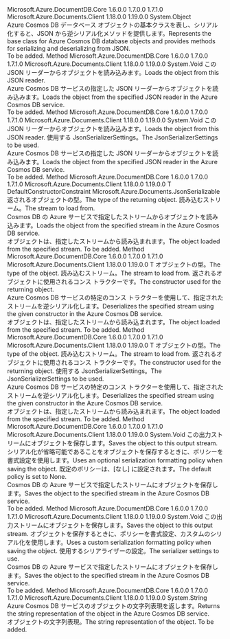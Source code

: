 <Type Name="JsonSerializable" FullName="Microsoft.Azure.Documents.JsonSerializable">
  <TypeSignature Language="C#" Value="public abstract class JsonSerializable" />
  <TypeSignature Language="ILAsm" Value=".class public auto ansi abstract beforefieldinit JsonSerializable extends System.Object" />
  <TypeSignature Language="DocId" Value="T:Microsoft.Azure.Documents.JsonSerializable" />
  <TypeSignature Language="VB.NET" Value="Public MustInherit Class JsonSerializable" />
  <TypeSignature Language="F#" Value="type JsonSerializable = class" />
  <AssemblyInfo>
    <AssemblyName>Microsoft.Azure.DocumentDB.Core</AssemblyName>
    <AssemblyVersion>1.6.0.0</AssemblyVersion>
    <AssemblyVersion>1.7.0.0</AssemblyVersion>
    <AssemblyVersion>1.7.1.0</AssemblyVersion>
  </AssemblyInfo>
  <AssemblyInfo>
    <AssemblyName>Microsoft.Azure.Documents.Client</AssemblyName>
    <AssemblyVersion>1.18.0.0</AssemblyVersion>
    <AssemblyVersion>1.19.0.0</AssemblyVersion>
  </AssemblyInfo>
  <Base>
    <BaseTypeName>System.Object</BaseTypeName>
  </Base>
  <Interfaces />
  <Docs>
    <summary>
            <span data-ttu-id="a88d2-101">Azure Cosmos DB データベース オブジェクトの基本クラスを表し、シリアル化すると、JSON から逆シリアル化メソッドを提供します。</span><span class="sxs-lookup"><span data-stu-id="a88d2-101">Represents the base class for Azure Cosmos DB database objects and provides methods for serializing and deserializing from JSON.</span></span>
            </summary>
    <remarks>To be added.</remarks>
  </Docs>
  <Members>
    <Member MemberName="LoadFrom">
      <MemberSignature Language="C#" Value="public virtual void LoadFrom (Newtonsoft.Json.JsonReader reader);" />
      <MemberSignature Language="ILAsm" Value=".method public hidebysig newslot virtual instance void LoadFrom(class Newtonsoft.Json.JsonReader reader) cil managed" />
      <MemberSignature Language="DocId" Value="M:Microsoft.Azure.Documents.JsonSerializable.LoadFrom(Newtonsoft.Json.JsonReader)" />
      <MemberSignature Language="VB.NET" Value="Public Overridable Sub LoadFrom (reader As JsonReader)" />
      <MemberSignature Language="F#" Value="abstract member LoadFrom : Newtonsoft.Json.JsonReader -&gt; unit&#xA;override this.LoadFrom : Newtonsoft.Json.JsonReader -&gt; unit" Usage="jsonSerializable.LoadFrom reader" />
      <MemberType>Method</MemberType>
      <AssemblyInfo>
        <AssemblyName>Microsoft.Azure.DocumentDB.Core</AssemblyName>
        <AssemblyVersion>1.6.0.0</AssemblyVersion>
        <AssemblyVersion>1.7.0.0</AssemblyVersion>
        <AssemblyVersion>1.7.1.0</AssemblyVersion>
      </AssemblyInfo>
      <AssemblyInfo>
        <AssemblyName>Microsoft.Azure.Documents.Client</AssemblyName>
        <AssemblyVersion>1.18.0.0</AssemblyVersion>
        <AssemblyVersion>1.19.0.0</AssemblyVersion>
      </AssemblyInfo>
      <ReturnValue>
        <ReturnType>System.Void</ReturnType>
      </ReturnValue>
      <Parameters>
        <Parameter Name="reader" Type="Newtonsoft.Json.JsonReader" />
      </Parameters>
      <Docs>
        <param name="reader"><span data-ttu-id="a88d2-102">この JSON リーダーからオブジェクトを読み込みます。</span><span class="sxs-lookup"><span data-stu-id="a88d2-102">Loads the object from this JSON reader.</span></span></param>
        <summary>
            <span data-ttu-id="a88d2-103">Azure Cosmos DB サービスの指定した JSON リーダーからオブジェクトを読み込みます。</span><span class="sxs-lookup"><span data-stu-id="a88d2-103">Loads the object from the specified JSON reader in the Azure Cosmos DB service.</span></span>
            </summary>
        <remarks>To be added.</remarks>
      </Docs>
    </Member>
    <Member MemberName="LoadFrom">
      <MemberSignature Language="C#" Value="public virtual void LoadFrom (Newtonsoft.Json.JsonReader reader, Newtonsoft.Json.JsonSerializerSettings serializerSettings);" />
      <MemberSignature Language="ILAsm" Value=".method public hidebysig newslot virtual instance void LoadFrom(class Newtonsoft.Json.JsonReader reader, class Newtonsoft.Json.JsonSerializerSettings serializerSettings) cil managed" />
      <MemberSignature Language="DocId" Value="M:Microsoft.Azure.Documents.JsonSerializable.LoadFrom(Newtonsoft.Json.JsonReader,Newtonsoft.Json.JsonSerializerSettings)" />
      <MemberSignature Language="VB.NET" Value="Public Overridable Sub LoadFrom (reader As JsonReader, serializerSettings As JsonSerializerSettings)" />
      <MemberSignature Language="F#" Value="abstract member LoadFrom : Newtonsoft.Json.JsonReader * Newtonsoft.Json.JsonSerializerSettings -&gt; unit&#xA;override this.LoadFrom : Newtonsoft.Json.JsonReader * Newtonsoft.Json.JsonSerializerSettings -&gt; unit" Usage="jsonSerializable.LoadFrom (reader, serializerSettings)" />
      <MemberType>Method</MemberType>
      <AssemblyInfo>
        <AssemblyName>Microsoft.Azure.DocumentDB.Core</AssemblyName>
        <AssemblyVersion>1.6.0.0</AssemblyVersion>
        <AssemblyVersion>1.7.0.0</AssemblyVersion>
        <AssemblyVersion>1.7.1.0</AssemblyVersion>
      </AssemblyInfo>
      <AssemblyInfo>
        <AssemblyName>Microsoft.Azure.Documents.Client</AssemblyName>
        <AssemblyVersion>1.18.0.0</AssemblyVersion>
        <AssemblyVersion>1.19.0.0</AssemblyVersion>
      </AssemblyInfo>
      <ReturnValue>
        <ReturnType>System.Void</ReturnType>
      </ReturnValue>
      <Parameters>
        <Parameter Name="reader" Type="Newtonsoft.Json.JsonReader" />
        <Parameter Name="serializerSettings" Type="Newtonsoft.Json.JsonSerializerSettings" />
      </Parameters>
      <Docs>
        <param name="reader"><span data-ttu-id="a88d2-104">この JSON リーダーからオブジェクトを読み込みます。</span><span class="sxs-lookup"><span data-stu-id="a88d2-104">Loads the object from this JSON reader.</span></span></param>
        <param name="serializerSettings"><span data-ttu-id="a88d2-105">使用する JsonSerializerSettings。</span><span class="sxs-lookup"><span data-stu-id="a88d2-105">The JsonSerializerSettings to be used.</span></span></param>
        <summary>
            <span data-ttu-id="a88d2-106">Azure Cosmos DB サービスの指定した JSON リーダーからオブジェクトを読み込みます。</span><span class="sxs-lookup"><span data-stu-id="a88d2-106">Loads the object from the specified JSON reader in the Azure Cosmos DB service.</span></span>
            </summary>
        <remarks>To be added.</remarks>
      </Docs>
    </Member>
    <Member MemberName="LoadFrom&lt;T&gt;">
      <MemberSignature Language="C#" Value="public static T LoadFrom&lt;T&gt; (System.IO.Stream stream) where T : Microsoft.Azure.Documents.JsonSerializablenew();" />
      <MemberSignature Language="ILAsm" Value=".method public static hidebysig !!T LoadFrom&lt;.ctor (class Microsoft.Azure.Documents.JsonSerializable) T&gt;(class System.IO.Stream stream) cil managed" />
      <MemberSignature Language="DocId" Value="M:Microsoft.Azure.Documents.JsonSerializable.LoadFrom``1(System.IO.Stream)" />
      <MemberSignature Language="F#" Value="static member LoadFrom : System.IO.Stream -&gt; 'T (requires 'T :&gt; Microsoft.Azure.Documents.JsonSerializable and 'T : (new : unit -&gt; 'T))" Usage="Microsoft.Azure.Documents.JsonSerializable.LoadFrom stream" />
      <MemberType>Method</MemberType>
      <AssemblyInfo>
        <AssemblyName>Microsoft.Azure.DocumentDB.Core</AssemblyName>
        <AssemblyVersion>1.6.0.0</AssemblyVersion>
        <AssemblyVersion>1.7.0.0</AssemblyVersion>
        <AssemblyVersion>1.7.1.0</AssemblyVersion>
      </AssemblyInfo>
      <AssemblyInfo>
        <AssemblyName>Microsoft.Azure.Documents.Client</AssemblyName>
        <AssemblyVersion>1.18.0.0</AssemblyVersion>
        <AssemblyVersion>1.19.0.0</AssemblyVersion>
      </AssemblyInfo>
      <ReturnValue>
        <ReturnType>T</ReturnType>
      </ReturnValue>
      <TypeParameters>
        <TypeParameter Name="T">
          <Constraints>
            <ParameterAttribute>DefaultConstructorConstraint</ParameterAttribute>
            <BaseTypeName>Microsoft.Azure.Documents.JsonSerializable</BaseTypeName>
          </Constraints>
        </TypeParameter>
      </TypeParameters>
      <Parameters>
        <Parameter Name="stream" Type="System.IO.Stream" />
      </Parameters>
      <Docs>
        <typeparam name="T"><span data-ttu-id="a88d2-107">返されるオブジェクトの型。</span><span class="sxs-lookup"><span data-stu-id="a88d2-107">The type of the returning object.</span></span></typeparam>
        <param name="stream"><span data-ttu-id="a88d2-108">読み込むストリーム。</span><span class="sxs-lookup"><span data-stu-id="a88d2-108">The stream to load from.</span></span></param>
        <summary>
            <span data-ttu-id="a88d2-109">Cosmos DB の Azure サービスで指定したストリームからオブジェクトを読み込みます。</span><span class="sxs-lookup"><span data-stu-id="a88d2-109">Loads the object from the specified stream in the Azure Cosmos DB service.</span></span>
            </summary>
        <returns><span data-ttu-id="a88d2-110">オブジェクトは、指定したストリームから読み込まれます。</span><span class="sxs-lookup"><span data-stu-id="a88d2-110">The object loaded from the specified stream.</span></span></returns>
        <remarks>To be added.</remarks>
      </Docs>
    </Member>
    <Member MemberName="LoadFromWithConstructor&lt;T&gt;">
      <MemberSignature Language="C#" Value="public static T LoadFromWithConstructor&lt;T&gt; (System.IO.Stream stream, Func&lt;T&gt; constructorFunction);" />
      <MemberSignature Language="ILAsm" Value=".method public static hidebysig !!T LoadFromWithConstructor&lt;T&gt;(class System.IO.Stream stream, class System.Func`1&lt;!!T&gt; constructorFunction) cil managed" />
      <MemberSignature Language="DocId" Value="M:Microsoft.Azure.Documents.JsonSerializable.LoadFromWithConstructor``1(System.IO.Stream,System.Func{``0})" />
      <MemberSignature Language="F#" Value="static member LoadFromWithConstructor : System.IO.Stream * Func&lt;'T&gt; -&gt; 'T" Usage="Microsoft.Azure.Documents.JsonSerializable.LoadFromWithConstructor (stream, constructorFunction)" />
      <MemberType>Method</MemberType>
      <AssemblyInfo>
        <AssemblyName>Microsoft.Azure.DocumentDB.Core</AssemblyName>
        <AssemblyVersion>1.6.0.0</AssemblyVersion>
        <AssemblyVersion>1.7.0.0</AssemblyVersion>
        <AssemblyVersion>1.7.1.0</AssemblyVersion>
      </AssemblyInfo>
      <AssemblyInfo>
        <AssemblyName>Microsoft.Azure.Documents.Client</AssemblyName>
        <AssemblyVersion>1.18.0.0</AssemblyVersion>
        <AssemblyVersion>1.19.0.0</AssemblyVersion>
      </AssemblyInfo>
      <ReturnValue>
        <ReturnType>T</ReturnType>
      </ReturnValue>
      <TypeParameters>
        <TypeParameter Name="T" />
      </TypeParameters>
      <Parameters>
        <Parameter Name="stream" Type="System.IO.Stream" />
        <Parameter Name="constructorFunction" Type="System.Func&lt;T&gt;" />
      </Parameters>
      <Docs>
        <typeparam name="T"><span data-ttu-id="a88d2-111">オブジェクトの型。</span><span class="sxs-lookup"><span data-stu-id="a88d2-111">The type of the object.</span></span></typeparam>
        <param name="stream"><span data-ttu-id="a88d2-112">読み込むストリーム。</span><span class="sxs-lookup"><span data-stu-id="a88d2-112">The stream to load from.</span></span></param>
        <param name="constructorFunction"><span data-ttu-id="a88d2-113">返されるオブジェクトに使用されるコンス トラクターです。</span><span class="sxs-lookup"><span data-stu-id="a88d2-113">The constructor used for the returning object.</span></span></param>
        <summary>
            <span data-ttu-id="a88d2-114">Azure Cosmos DB サービスの特定のコンス トラクターを使用して、指定されたストリームを逆シリアル化します。</span><span class="sxs-lookup"><span data-stu-id="a88d2-114">Deserializes the specified stream using the given constructor in the Azure Cosmos DB service.</span></span>
            </summary>
        <returns><span data-ttu-id="a88d2-115">オブジェクトは、指定したストリームから読み込まれます。</span><span class="sxs-lookup"><span data-stu-id="a88d2-115">The object loaded from the specified stream.</span></span></returns>
        <remarks>To be added.</remarks>
      </Docs>
    </Member>
    <Member MemberName="LoadFromWithConstructor&lt;T&gt;">
      <MemberSignature Language="C#" Value="public static T LoadFromWithConstructor&lt;T&gt; (System.IO.Stream stream, Func&lt;T&gt; constructorFunction, Newtonsoft.Json.JsonSerializerSettings settings);" />
      <MemberSignature Language="ILAsm" Value=".method public static hidebysig !!T LoadFromWithConstructor&lt;T&gt;(class System.IO.Stream stream, class System.Func`1&lt;!!T&gt; constructorFunction, class Newtonsoft.Json.JsonSerializerSettings settings) cil managed" />
      <MemberSignature Language="DocId" Value="M:Microsoft.Azure.Documents.JsonSerializable.LoadFromWithConstructor``1(System.IO.Stream,System.Func{``0},Newtonsoft.Json.JsonSerializerSettings)" />
      <MemberSignature Language="F#" Value="static member LoadFromWithConstructor : System.IO.Stream * Func&lt;'T&gt; * Newtonsoft.Json.JsonSerializerSettings -&gt; 'T" Usage="Microsoft.Azure.Documents.JsonSerializable.LoadFromWithConstructor (stream, constructorFunction, settings)" />
      <MemberType>Method</MemberType>
      <AssemblyInfo>
        <AssemblyName>Microsoft.Azure.DocumentDB.Core</AssemblyName>
        <AssemblyVersion>1.6.0.0</AssemblyVersion>
        <AssemblyVersion>1.7.0.0</AssemblyVersion>
        <AssemblyVersion>1.7.1.0</AssemblyVersion>
      </AssemblyInfo>
      <AssemblyInfo>
        <AssemblyName>Microsoft.Azure.Documents.Client</AssemblyName>
        <AssemblyVersion>1.18.0.0</AssemblyVersion>
        <AssemblyVersion>1.19.0.0</AssemblyVersion>
      </AssemblyInfo>
      <ReturnValue>
        <ReturnType>T</ReturnType>
      </ReturnValue>
      <TypeParameters>
        <TypeParameter Name="T" />
      </TypeParameters>
      <Parameters>
        <Parameter Name="stream" Type="System.IO.Stream" />
        <Parameter Name="constructorFunction" Type="System.Func&lt;T&gt;" />
        <Parameter Name="settings" Type="Newtonsoft.Json.JsonSerializerSettings" />
      </Parameters>
      <Docs>
        <typeparam name="T"><span data-ttu-id="a88d2-116">オブジェクトの型。</span><span class="sxs-lookup"><span data-stu-id="a88d2-116">The type of the object.</span></span></typeparam>
        <param name="stream"><span data-ttu-id="a88d2-117">読み込むストリーム。</span><span class="sxs-lookup"><span data-stu-id="a88d2-117">The stream to load from.</span></span></param>
        <param name="constructorFunction"><span data-ttu-id="a88d2-118">返されるオブジェクトに使用されるコンス トラクターです。</span><span class="sxs-lookup"><span data-stu-id="a88d2-118">The constructor used for the returning object.</span></span></param>
        <param name="settings"><span data-ttu-id="a88d2-119">使用する JsonSerializerSettings。</span><span class="sxs-lookup"><span data-stu-id="a88d2-119">The JsonSerializerSettings to be used.</span></span></param>
        <summary>
            <span data-ttu-id="a88d2-120">Azure Cosmos DB サービスの特定のコンス トラクターを使用して、指定されたストリームを逆シリアル化します。</span><span class="sxs-lookup"><span data-stu-id="a88d2-120">Deserializes the specified stream using the given constructor in the Azure Cosmos DB service.</span></span>
            </summary>
        <returns><span data-ttu-id="a88d2-121">オブジェクトは、指定したストリームから読み込まれます。</span><span class="sxs-lookup"><span data-stu-id="a88d2-121">The object loaded from the specified stream.</span></span></returns>
        <remarks>To be added.</remarks>
      </Docs>
    </Member>
    <Member MemberName="SaveTo">
      <MemberSignature Language="C#" Value="public void SaveTo (System.IO.Stream stream, Microsoft.Azure.Documents.SerializationFormattingPolicy formattingPolicy = Microsoft.Azure.Documents.SerializationFormattingPolicy.None);" />
      <MemberSignature Language="ILAsm" Value=".method public hidebysig instance void SaveTo(class System.IO.Stream stream, valuetype Microsoft.Azure.Documents.SerializationFormattingPolicy formattingPolicy) cil managed" />
      <MemberSignature Language="DocId" Value="M:Microsoft.Azure.Documents.JsonSerializable.SaveTo(System.IO.Stream,Microsoft.Azure.Documents.SerializationFormattingPolicy)" />
      <MemberSignature Language="F#" Value="member this.SaveTo : System.IO.Stream * Microsoft.Azure.Documents.SerializationFormattingPolicy -&gt; unit" Usage="jsonSerializable.SaveTo (stream, formattingPolicy)" />
      <MemberType>Method</MemberType>
      <AssemblyInfo>
        <AssemblyName>Microsoft.Azure.DocumentDB.Core</AssemblyName>
        <AssemblyVersion>1.6.0.0</AssemblyVersion>
        <AssemblyVersion>1.7.0.0</AssemblyVersion>
        <AssemblyVersion>1.7.1.0</AssemblyVersion>
      </AssemblyInfo>
      <AssemblyInfo>
        <AssemblyName>Microsoft.Azure.Documents.Client</AssemblyName>
        <AssemblyVersion>1.18.0.0</AssemblyVersion>
        <AssemblyVersion>1.19.0.0</AssemblyVersion>
      </AssemblyInfo>
      <ReturnValue>
        <ReturnType>System.Void</ReturnType>
      </ReturnValue>
      <Parameters>
        <Parameter Name="stream" Type="System.IO.Stream" />
        <Parameter Name="formattingPolicy" Type="Microsoft.Azure.Documents.SerializationFormattingPolicy" />
      </Parameters>
      <Docs>
        <param name="stream"><span data-ttu-id="a88d2-122">この出力ストリームにオブジェクトを保存します。</span><span class="sxs-lookup"><span data-stu-id="a88d2-122">Saves the object to this output stream.</span></span></param>
        <param name="formattingPolicy"><span data-ttu-id="a88d2-123">シリアル化が省略可能であることをオブジェクトを保存するときに、ポリシーを書式設定を使用します。</span><span class="sxs-lookup"><span data-stu-id="a88d2-123">Uses an optional serialization formatting policy when saving the object.</span></span> <span data-ttu-id="a88d2-124">既定のポリシーは、[なし] に設定されます。</span><span class="sxs-lookup"><span data-stu-id="a88d2-124">The default policy is set to None.</span></span></param>
        <summary> 
            <span data-ttu-id="a88d2-125">Cosmos DB の Azure サービスで指定したストリームにオブジェクトを保存します。</span><span class="sxs-lookup"><span data-stu-id="a88d2-125">Saves the object to the specified stream in the Azure Cosmos DB service.</span></span>
            </summary>
        <remarks>To be added.</remarks>
      </Docs>
    </Member>
    <Member MemberName="SaveTo">
      <MemberSignature Language="C#" Value="public void SaveTo (System.IO.Stream stream, Microsoft.Azure.Documents.SerializationFormattingPolicy formattingPolicy, Newtonsoft.Json.JsonSerializerSettings settings);" />
      <MemberSignature Language="ILAsm" Value=".method public hidebysig instance void SaveTo(class System.IO.Stream stream, valuetype Microsoft.Azure.Documents.SerializationFormattingPolicy formattingPolicy, class Newtonsoft.Json.JsonSerializerSettings settings) cil managed" />
      <MemberSignature Language="DocId" Value="M:Microsoft.Azure.Documents.JsonSerializable.SaveTo(System.IO.Stream,Microsoft.Azure.Documents.SerializationFormattingPolicy,Newtonsoft.Json.JsonSerializerSettings)" />
      <MemberSignature Language="F#" Value="member this.SaveTo : System.IO.Stream * Microsoft.Azure.Documents.SerializationFormattingPolicy * Newtonsoft.Json.JsonSerializerSettings -&gt; unit" Usage="jsonSerializable.SaveTo (stream, formattingPolicy, settings)" />
      <MemberType>Method</MemberType>
      <AssemblyInfo>
        <AssemblyName>Microsoft.Azure.DocumentDB.Core</AssemblyName>
        <AssemblyVersion>1.6.0.0</AssemblyVersion>
        <AssemblyVersion>1.7.0.0</AssemblyVersion>
        <AssemblyVersion>1.7.1.0</AssemblyVersion>
      </AssemblyInfo>
      <AssemblyInfo>
        <AssemblyName>Microsoft.Azure.Documents.Client</AssemblyName>
        <AssemblyVersion>1.18.0.0</AssemblyVersion>
        <AssemblyVersion>1.19.0.0</AssemblyVersion>
      </AssemblyInfo>
      <ReturnValue>
        <ReturnType>System.Void</ReturnType>
      </ReturnValue>
      <Parameters>
        <Parameter Name="stream" Type="System.IO.Stream" />
        <Parameter Name="formattingPolicy" Type="Microsoft.Azure.Documents.SerializationFormattingPolicy" />
        <Parameter Name="settings" Type="Newtonsoft.Json.JsonSerializerSettings" />
      </Parameters>
      <Docs>
        <param name="stream"><span data-ttu-id="a88d2-126">この出力ストリームにオブジェクトを保存します。</span><span class="sxs-lookup"><span data-stu-id="a88d2-126">Saves the object to this output stream.</span></span></param>
        <param name="formattingPolicy"><span data-ttu-id="a88d2-127">オブジェクトを保存するときに、ポリシーを書式設定、カスタムのシリアル化を使用します。</span><span class="sxs-lookup"><span data-stu-id="a88d2-127">Uses a custom serialization formatting policy when saving the object.</span></span></param>
        <param name="settings"><span data-ttu-id="a88d2-128">使用するシリアライザーの設定。</span><span class="sxs-lookup"><span data-stu-id="a88d2-128">The serializer settings to use.</span></span></param>
        <summary> 
            <span data-ttu-id="a88d2-129">Cosmos DB の Azure サービスで指定したストリームにオブジェクトを保存します。</span><span class="sxs-lookup"><span data-stu-id="a88d2-129">Saves the object to the specified stream in the Azure Cosmos DB service.</span></span>
            </summary>
        <remarks>To be added.</remarks>
      </Docs>
    </Member>
    <Member MemberName="ToString">
      <MemberSignature Language="C#" Value="public override string ToString ();" />
      <MemberSignature Language="ILAsm" Value=".method public hidebysig virtual instance string ToString() cil managed" />
      <MemberSignature Language="DocId" Value="M:Microsoft.Azure.Documents.JsonSerializable.ToString" />
      <MemberSignature Language="VB.NET" Value="Public Overrides Function ToString () As String" />
      <MemberSignature Language="F#" Value="override this.ToString : unit -&gt; string" Usage="jsonSerializable.ToString " />
      <MemberType>Method</MemberType>
      <AssemblyInfo>
        <AssemblyName>Microsoft.Azure.DocumentDB.Core</AssemblyName>
        <AssemblyVersion>1.6.0.0</AssemblyVersion>
        <AssemblyVersion>1.7.0.0</AssemblyVersion>
        <AssemblyVersion>1.7.1.0</AssemblyVersion>
      </AssemblyInfo>
      <AssemblyInfo>
        <AssemblyName>Microsoft.Azure.Documents.Client</AssemblyName>
        <AssemblyVersion>1.18.0.0</AssemblyVersion>
        <AssemblyVersion>1.19.0.0</AssemblyVersion>
      </AssemblyInfo>
      <ReturnValue>
        <ReturnType>System.String</ReturnType>
      </ReturnValue>
      <Parameters />
      <Docs>
        <summary>
            <span data-ttu-id="a88d2-130">Azure Cosmos DB サービスのオブジェクトの文字列表現を返します。</span><span class="sxs-lookup"><span data-stu-id="a88d2-130">Returns the string representation of the object in the Azure Cosmos DB service.</span></span>
            </summary>
        <returns><span data-ttu-id="a88d2-131">オブジェクトの文字列表現。</span><span class="sxs-lookup"><span data-stu-id="a88d2-131">The string representation of the object.</span></span></returns>
        <remarks>To be added.</remarks>
      </Docs>
    </Member>
  </Members>
</Type>